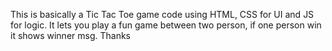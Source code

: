 This is basically a Tic Tac Toe game code using HTML, CSS for UI and JS for logic. It lets you play a fun game between 
two person, if one person win it shows winner msg. Thanks
